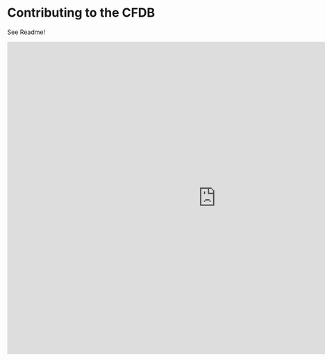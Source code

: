 # Contributing to the CFDB

See Readme!

<iframe width="960" height="720" src="https://www.youtube.com/embed/fkRtcZTv704?rel=0" frameborder="0" allowfullscreen></iframe>